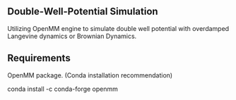 ## Double-Well-Potential Simulation
 
Utilizing OpenMM engine to simulate double well potential with overdamped Langevine dynamics or Brownian Dynamics. 

## Requirements 
OpenMM package. (Conda installation recommendation)

conda install -c conda-forge openmm
